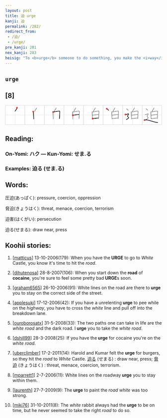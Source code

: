 ```yaml
---
layout: post
title: 迫 urge
kanji: 迫
permalink: /282/
redirect_from:
 - /迫/
 - /urge/
pre_kanji: 281
nex_kanji: 283
heisig: "To <b>urge</b> someone to do something, you make the <i>way</i> as appealing as possible, perhaps even <i>white</i>washing it a bit."
---
```


## `urge`

## [8]

<div class="stroke"><img src="../images/E8BFAB.png" /></div>

## Reading:

### On-Yomi: ハク &mdash; Kun-Yomi: せま.る

### Examples: 迫る (せま.る)

## Words:

圧迫(あっぱく): pressure, coercion, oppression

脅迫(きょうはく): threat, menace, coercion, terrorism

迫害(はくがい): persecution

迫る(せまる): draw near, press

## Koohii stories:

1) [<a href="http://kanji.koohii.com/profile/matticus">matticus</a>] 13-10-2006(179): When you have the<strong> URGE</strong> to go to <em>White</em> Castle, you know it&#039;s time to hit the <em>road</em>. 

2) [<a href="http://kanji.koohii.com/profile/dihutenosa">dihutenosa</a>] 28-8-2007(106): When you start down the <strong>road</strong> of <strong>cocaine</strong>, you&#039;re sure to feel some pretty bad<strong> URGE</strong>s soon. 

3) [<a href="http://kanji.koohii.com/profile/graham6565">graham6565</a>] 26-10-2006(91): White lines on the road are there to<strong> urge</strong> you to stay on the correct side of the street. 

4) [<a href="http://kanji.koohii.com/profile/applesuki">applesuki</a>] 17-12-2006(42): If you have a unrelenting<strong> urge</strong> to pee while on the <em>highway</em>, you have to cross the <em>white</em> line and pull off into the breakdown lane. 

5) [<a href="http://kanji.koohii.com/profile/ouroborosatx">ouroborosatx</a>] 31-5-2008(33): The two paths one can take in life are the <em>white</em> <em>road</em> and the dark road. I<strong> urge</strong> you to take the <em>white</em> <em>road</em>. 

6) [<a href="http://kanji.koohii.com/profile/dshill99">dshill99</a>] 28-3-2008(25): If you have the<strong> urge</strong> for cocaine you&#039;re on the <em>white road</em>. 

7) [<a href="http://kanji.koohii.com/profile/uberclimber">uberclimber</a>] 17-2-2011(14): Harold and Kumar felt the <strong>urge</strong> for burgers, so they hit the <em>road</em> to <em>White</em> Castle.   <a href="http://jisho.org/kanji/details/迫る">迫る</a>   (せまる) : draw near, press;   <a href="http://jisho.org/kanji/details/脅迫">脅迫</a>   (きょうはく) : threat, menace, coercion, terrorism. 

8) [<a href="http://kanji.koohii.com/profile/mparrett1">mparrett1</a>] 2-7-2006(11): White lines on the roadway<strong> urge</strong> you to stay within them. 

9) [<a href="http://kanji.koohii.com/profile/laurenth">laurenth</a>] 27-7-2009(9): The<strong> urge</strong> to paint the <em>road white</em> was too strong. 

10) [<a href="http://kanji.koohii.com/profile/miki76">miki76</a>] 31-10-2011(8): The <em>white</em> rabbit always had the<strong> urge</strong> to be on time, but he never seemed to take the right <em>road</em> to do so. 

